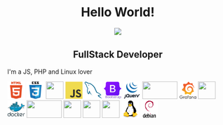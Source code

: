 <div id="header" align="center">
  <h1>Hello World!</h1>
  <img src="https://media.giphy.com/media/M9gbBd9nbDrOTu1Mqx/giphy.gif" width="100"/>
</div>
<h2 style="text-align: center;">FullStack Developer</h2>
<p>I'm a JS, PHP and Linux lover</p>
<div>
  <a href="https://www.w3schools.com/html/"><img src="https://github.com/devicons/devicon/blob/master/icons/html5/html5-plain-wordmark.svg" width="40" height="40"></a>
  <a href=""></a>
  <a href=""></a>
  <a href=""></a>
  <a href=""></a>
  <a href=""></a>
  <a href=""></a>
  <a href=""></a>
  <a href=""></a>
  <a href=""></a>
  <a href=""></a>
  <a href=""></a>
  <a href=""></a>
  <a href=""></a>
  <a href=""></a>
  <a href=""></a>
  <a href=""></a>
  
  <img src="https://github.com/devicons/devicon/blob/master/icons/css3/css3-original-wordmark.svg" width="40" height="40">
  <img src="https://user-images.githubusercontent.com/29094440/176947095-e5985b18-840f-4d6a-81b9-ecce7f86ebd9.png" width="40" height="40">
  <img src="https://github.com/devicons/devicon/blob/master/icons/javascript/javascript-original.svg" width="40" height="40">
  <img src="https://github.com/devicons/devicon/blob/master/icons/mysql/mysql-original.svg" width="40" height="40">
  <img src="https://github.com/devicons/devicon/blob/master/icons/bootstrap/bootstrap-original-wordmark.svg" width="40" height="40"> 
  <img src="https://github.com/devicons/devicon/blob/master/icons/jquery/jquery-original-wordmark.svg" width="40" height="40">
  <img src="https://www.made4it.com.br/wp-content/uploads/2020/10/zabbix_logo_500x131.png" width="80" height="40">
  <img src="https://github.com/devicons/devicon/blob/master/icons/grafana/grafana-original-wordmark.svg" width="40" height="40">
  <img src="https://owncloud.com/wp-content/uploads/2020/07/owncloud-trademark.png" width="40" height="40">
  <img src="https://github.com/devicons/devicon/blob/master/icons/docker/docker-original-wordmark.svg" width="40" height="40">
  <img src="https://logovectorseek.com/wp-content/uploads/2021/10/proxmox-server-solutions-gmbh-logo-vector.png" width="80" height="40">
  <img src="https://upload.wikimedia.org/wikipedia/commons/thumb/b/b9/PfSense_logo.png/1200px-PfSense_logo.png" width="40" height="40">
  <img src="https://treinamentos.unirede.net/wp-content/uploads/sites/2/2017/05/samba-treinamento-square.png" width="40" height="40">
  <img src="https://penseemti.com.br/wp-content/uploads/2016/02/windows-server-logo.png" width="40" height="40">
  <img src="https://github.com/devicons/devicon/blob/master/icons/linux/linux-original.svg" width="40" height="40">
  <img src="https://github.com/devicons/devicon/blob/master/icons/debian/debian-original-wordmark.svg" width="40" height="40">
</div>
